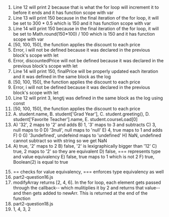 1. Line 12 will print 2 because that is what the for loop will increment it to before it ends and it has function scope with var
2. Line 13 will print 150 because in the final iteration of the for loop, it will be set to 300 * 0.5 which is 150 and it has function scope with var
3. Line 14 will print 150 because in the final iteration of the for loop, it will be set to Math.round(150*100) / 100 which is 150 and it has function scope with var
4. [50, 100, 150], the function applies the discount to each price
5. Error, i will not be defined because it was declared in the previous block's scope with let
6. Error, discountedPrice will not be defined because it was declared in the previous block's scope with let
7. Line 14 will print 150, finalPrice will be properly updated each iteration and it was defined in the same block as the log
8. [50, 100, 150], the function applies the discount to each price
9. Error, i will not be defined because it was declared in the previous block's scope with let
10. Line 12 will print 3, lengtj was defined in the same block as the log using const
11. [50, 100, 150], the function applies the discount to each price
12. A. student.name, B. student['Grad Year'], C. student.greeting(), D. student['Favorite Teacher'].name, E. student.courseLoad[0]
13. A) '32', 2 maps to '2' and adds
B) 1, '3' maps to 3 and subtracts
C) 3, null maps to 0
D) '3null', null maps to 'null'
E) 4, true maps to 1 and adds
F) 0
G) '3undefined', undefeind maps to 'undefined'
H) NaN, undefined cannot subtract so with string so we get NaN
14. A) true, '2' maps to 2
B) false, '2' is lexigraphically bigger than '12'
C) true, 2 maps to '2' so they are equivalent
D) false, === represents type and value equivalency
E) false, true maps to 1 which is not 2
F) true, Boolean(2) is equal to true
15) == checks for value equivalency, === enforces type equivalency as well
16) part2-question16.js
17) modifyArray returns [2, 4, 6]. In the for loop, each element gets passed through the callback-- which mulitiplies it by 2 and returns that value-- and then gets added to newArr. This is returned at the end of the function
18) part2-question18.js
19) 1, 4, 3, 2